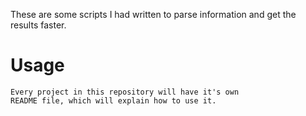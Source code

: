 These are some scripts I had written to parse information 
and get the results faster. 

# Usage 
    Every project in this repository will have it's own
    README file, which will explain how to use it.